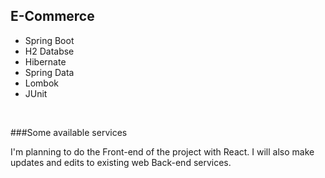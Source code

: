 ## E-Commerce

<ul>
  <li>Spring Boot</li>
  <li>H2 Databse</li>
  <li>Hibernate</li>
  <li>Spring Data</li>
  <li>Lombok</li>
  <li>JUnit</li>
</ul>

<br/>

###Some available services

I'm planning to do the Front-end of the project with React. I will also make updates and edits to existing web Back-end services.
